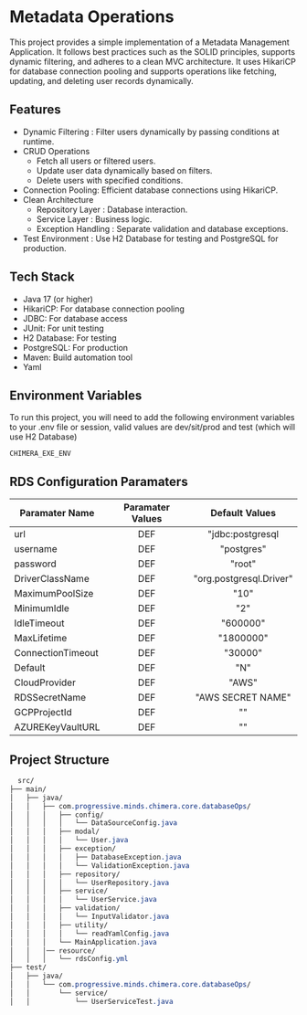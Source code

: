 
# Metadata Operations


This project provides a simple implementation of a Metadata Management Application. It follows best practices such as the SOLID principles, supports dynamic filtering, and adheres to a clean MVC architecture. It uses HikariCP for database connection pooling and supports operations like fetching, updating, and deleting user records dynamically.

## Features

- Dynamic Filtering : Filter users dynamically by passing conditions at runtime.
- CRUD Operations
    - Fetch all users or filtered users.
    - Update user data dynamically based on filters.
    - Delete users with specified conditions.
- Connection Pooling: Efficient database connections using HikariCP.
- Clean Architecture
    - Repository Layer : Database interaction.
    - Service Layer : Business logic.
    - Exception Handling : Separate validation and database exceptions.
- Test Environment : Use H2 Database for testing and PostgreSQL for production.



## Tech Stack

- Java 17 (or higher)
- HikariCP: For database connection pooling
- JDBC: For database access
- JUnit: For unit testing
- H2 Database: For testing
- PostgreSQL: For production
- Maven: Build automation tool
- Yaml
## Environment Variables

To run this project, you will need to add the following environment variables to your .env file or session, valid values are dev/sit/prod and test (which will use H2 Database)

`CHIMERA_EXE_ENV`

## RDS Configuration Paramaters

| Paramater Name  |Paramater Values| Default Values|
| -------------   |:-------------:|  :-------------:|
url|DEF| "jdbc:postgresql|DEF|//localhost|DEF|5432/postgres"
username |DEF| "postgres"
password |DEF| "root"
DriverClassName |DEF| "org.postgresql.Driver"
MaximumPoolSize |DEF| "10"
MinimumIdle |DEF| "2"
IdleTimeout |DEF| "600000"
MaxLifetime |DEF| "1800000"
ConnectionTimeout |DEF| "30000"
Default |DEF| "N"
CloudProvider |DEF| "AWS"
RDSSecretName |DEF| "AWS SECRET NAME"
GCPProjectId |DEF| ""
AZUREKeyVaultURL |DEF| ""

## Project Structure

```css
  src/
├── main/
│   ├── java/
│   │   ├── com.progressive.minds.chimera.core.databaseOps/
│   │   │   ├── config/
│   │   │   │   └── DataSourceConfig.java
│   │   │   ├── modal/
│   │   │   │   └── User.java
│   │   │   ├── exception/
│   │   │   │   ├── DatabaseException.java
│   │   │   │   └── ValidationException.java
│   │   │   ├── repository/
│   │   │   │   └── UserRepository.java
│   │   │   ├── service/
│   │   │   │   └── UserService.java
│   │   │   ├── validation/
│   │   │   │   └── InputValidator.java
│   │   │   ├── utility/
│   │   │   │   └── readYamlConfig.java
│   │   │   └── MainApplication.java
│   │   │── resource/
│   │   │   └── rdsConfig.yml
├── test/
│   ├── java/
│   │   └── com.progressive.minds.chimera.core.databaseOps/
│   │       └── service/
│   │           └── UserServiceTest.java

